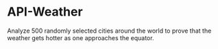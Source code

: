 # API-Weather
Analyze 500 randomly selected cities around the world to prove that the weather gets hotter as one approaches the equator.
